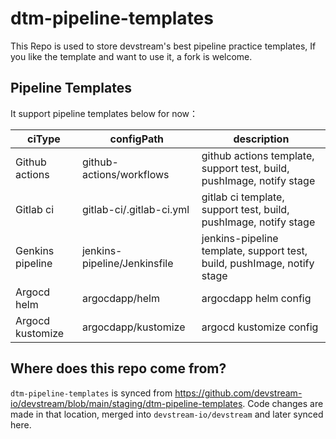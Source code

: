 # dtm-pipeline-templates

This Repo is used to store devstream's best pipeline practice templates, If you like the template and want to use it, a fork is welcome.

## Pipeline Templates

It support pipeline templates below for now：

| ciType                    | configPath                        | description                                                                      |
| ----                      | ----                              | ----                                                                             |
| Github actions            | github-actions/workflows          | github actions template, support test, build, pushImage, notify stage            |
| Gitlab ci                 | gitlab-ci/.gitlab-ci.yml          | gitlab ci template, support test, build, pushImage, notify stage                 |
| Genkins pipeline          | jenkins-pipeline/Jenkinsfile      | jenkins-pipeline template, support test, build, pushImage, notify stage          |
| Argocd helm               | argocdapp/helm                    | argocdapp helm config                                                            |
| Argocd kustomize          | argocdapp/kustomize               | argocd kustomize config                                                          |

## Where does this repo come from?

`dtm-pipeline-templates` is synced from https://github.com/devstream-io/devstream/blob/main/staging/dtm-pipeline-templates.
Code changes are made in that location, merged into `devstream-io/devstream` and later synced here.
